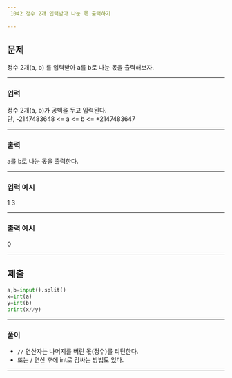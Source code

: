 ```yaml
---
 1042 정수 2개 입력받아 나눈 몫 출력하기
 
---
```

## 문제

정수 2개(a, b) 를 입력받아 a를 b로 나눈 몫을 출력해보자.   


---
### 입력 

정수 2개(a, b)가 공백을 두고 입력된다.   
단, -2147483648 <= a <= b <= +2147483647

---
### 출력   

a를 b로 나눈 몫을 출력한다.


---
### 입력 예시

1 3

---
### 출력 예시

0

---
제출
---
```python
a,b=input().split()
x=int(a)
y=int(b)
print(x//y)
```
---
### 풀이
* `//` 연산자는 나머지를 버린 몫(정수)를 리턴한다.
* 또는 / 연산 후에 int로 감싸는 방법도 있다.
---
